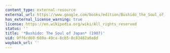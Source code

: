 ```yaml
---
content_type: external-resource
external_url: https://www.google.com/books/edition/Bushido_the_Soul_of_Japan/53E1XrRRpPQC?hl=en&gbpv=1
has_external_license_warning: true
license: https://en.wikipedia.org/wiki/All_rights_reserved
status: ''
title: '*Bushido: The Soul of Japan* (1907)'
uid: 9ff6cd69-669a-49ca-8cb5-8c83482a6a8d
wayback_url: ''
---
```

